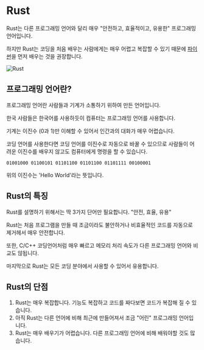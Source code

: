 # Rust

Rust는 다른 프로그래밍 언어와 달리 매우 "안전하고, 효율적이고, 유용한" 프로그래밍 언어입니다.

하지만 Rust는 코딩을 처음 배우는 사람에게는 매우 어렵고 복잡할 수 있기 때문에 [파이썬](/docs/python/start/python)을 먼저 배우는 것을 권장합니다.


![Rust](https://doc.rust-lang.org/book/img/ferris/does_not_compile.svg)

## 프로그래밍 언어란?

프로그래밍 언어란 사람들과 기계가 소통하기 위하여 만든 언어입니다.

한국 사람들은 한국어를 사용하듯이 컴퓨터는 프로그래밍 언어를 사용합니다.

기계는 이진수 (0과 1)만 이해할 수 있어서 인간과의 대화가 매우 어렵습니다.

코딩 언어를 사용한다면 코딩 언어를 이진수로 자동으로 바꿀 수 있으므로 사람들이 어려운 이진수를 배우지 않고도
컴퓨터에게 명령을 할 수 있습니다.

```
01001000 01100101 01101100 01101100 01101111 00100001
```

위의 이진수는 'Hello World'라는 뜻입니다.

## Rust의 특징

Rust를 설명하기 위해서는 딱 3가지 단어만 필요합니다. "안전, 효율, 유용"

Rust는 처음 프로그램을 만들 때 조금이라도 불안하거나 비효율적인 코드를 자동으로 제거헤서 매우 안전합니다.

또한, C/C++ 코딩언어처럼 매우 빠르고 메모리 처리 속도가 다른 프로그래밍 언어와 비교도 않됩니다.

마지막으로 Rust는 모든 코딩 분야에서 사용할 수 있어서 유용합니다.

## Rust의 단점

1. Rust는 매우 복잡합니다. 기능도 복잡하고 코드를 짜다보면 코드가 복잡해 질 수 있습니다.
2. 아직 Rust는 다른 언어에 비해 최근에 만들어져서 조금 "어린" 프로그래밍 언어입니다.
3. Rust는 매우 배우기가 어렵습니다. 다른 프로그래밍 언어에 비해 배워야할 것도 많습니다.
